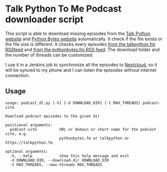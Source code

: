 # Talk Python To Me Podcast downloader script

This script is able to download missing episodes from the [Talk Python website](https://talkpython.fm/)
and [Python Bytes website](https://pythonbytes.fm/) automatically. It check if the file exists or the
file size is different. It checks every episodes [from the talkpython.fm RSSfeed](https://talkpython.fm/episodes/rss) and
[from the pythonbytes.fm RSS feed](https://pythonbytes.fm/episodes/rss). The download folder and
the number of threads can be customized.

I use it in a Jenkins job to synchronize all the episodes to [Nextcloud](https://nextcloud.com/),
so it will be synced to my phone and I can listen the episodes without internet connection.


## Usage

```plain
usage: podcast_dl.py [-h] [-d DOWNLOAD_DIR] [-t MAX_THREADS] podcast-site

Download podcast episodes to the given dir

positional arguments:
  podcast-site          URL or domain or short name for the podcast site, e.g.
                        pythonbytes.fm or talkpython or https://talkpython.fm

optional arguments:
  -h, --help            show this help message and exit
  -d DOWNLOAD_DIR, --download-dir DOWNLOAD_DIR
  -t MAX_THREADS, --max-threads MAX_THREADS
```

